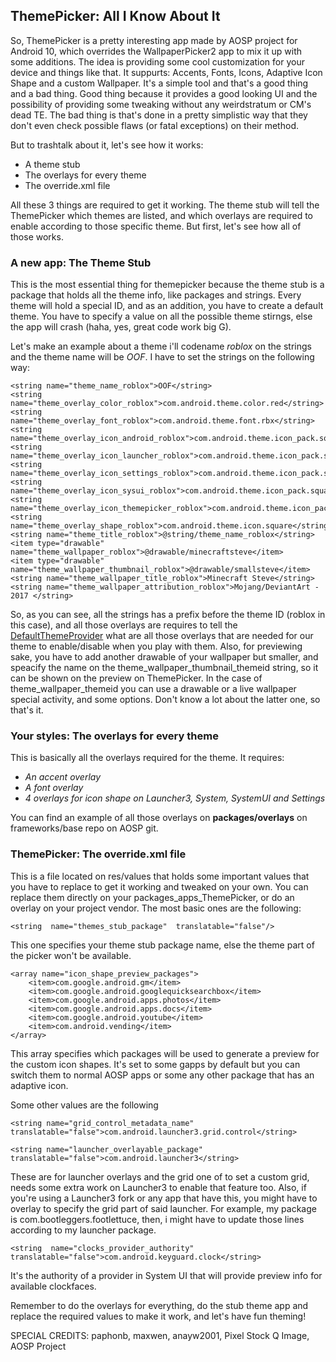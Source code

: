 ## ThemePicker: All I Know About It

So, ThemePicker is a pretty interesting app made by AOSP project for Android 10, which overrides the WallpaperPicker2 app to mix it up with some additions. The idea is providing some cool customization for your device and things like that. It suppurts: Accents, Fonts, Icons, Adaptive Icon Shape and a custom Wallpaper. 
It's a simple tool and that's a good thing and a bad thing. Good thing because it provides a good looking UI and the possibility of providing some tweaking without any weirdstratum or CM's dead TE. The bad thing is that's done in a pretty simplistic way that they don't even check possible flaws (or fatal exceptions) on their method.

But to trashtalk about it, let's see how it works:

 - A theme stub
 - The overlays for every theme
 - The override.xml file

All these 3 things are required to get it working. The theme stub will tell the ThemePicker which themes are listed, and which overlays are required to enable according to those specific theme. But first, let's see how all of those works.

### A new app: The Theme Stub
This is the most essential thing for themepicker because the theme stub is a package that holds all the theme info, like packages and strings.
Every theme will hold a special ID, and as an addition, you have to create a default theme. You have to specify a value on all the possible theme stirngs, else the app will crash (haha, yes, great code work big G).

Let's make an example about a theme i'll codename *roblox* on the strings and the theme name will be *OOF*. I have to set the strings on the following way:

    <string name="theme_name_roblox">OOF</string>
    <string name="theme_overlay_color_roblox">com.android.theme.color.red</string>
    <string name="theme_overlay_font_roblox">com.android.theme.font.rbx</string>
    <string name="theme_overlay_icon_android_roblox">com.android.theme.icon_pack.square.android</string>
    <string name="theme_overlay_icon_launcher_roblox">com.android.theme.icon_pack.square.launcher</string>
    <string name="theme_overlay_icon_settings_roblox">com.android.theme.icon_pack.square.settings</string>
    <string name="theme_overlay_icon_sysui_roblox">com.android.theme.icon_pack.square.systemui</string>
    <string name="theme_overlay_icon_themepicker_roblox">com.android.theme.icon_pack.square.themepicker</string>
    <string name="theme_overlay_shape_roblox">com.android.theme.icon.square</string>
    <string name="theme_title_roblox">@string/theme_name_roblox</string>
    <item type="drawable" name="theme_wallpaper_roblox">@drawable/minecraftsteve</item>
    <item type="drawable" name="theme_wallpaper_thumbnail_roblox">@drawable/smallsteve</item>
    <string name="theme_wallpaper_title_roblox">Minecraft Steve</string>
    <string name="theme_wallpaper_attribution_roblox">Mojang/DeviantArt - 2017 </string>

So, as you can see, all the strings has a prefix before the theme ID (roblox in this case), and all those overlays are requires to tell the [DefaultThemeProvider](https://android.googlesource.com/platform/packages/apps/ThemePicker/+/refs/tags/android-10.0.0_r5/src/com/android/customization/model/theme/DefaultThemeProvider.java)  what are all those overlays that are needed for our theme to enable/disable when you play with them.
Also, for previewing sake, you have to add another drawable of your wallpaper but smaller, and speacify the name on the theme_wallpaper_thumbnail_themeid string, so it can be shown on the preview on ThemePicker. In the case of theme_wallpaper_themeid you can use a drawable or a live wallpaper special activity, and some options. Don't know a lot about the latter one, so that's it.

### Your styles: The overlays for every theme
This is basically all the overlays required for the theme. 
It requires:

 - *An accent overlay*
 - *A font overlay*
 - *4 overlays for icon shape on Launcher3, System, SystemUI and Settings*

You can find an example of all those overlays on **packages/overlays** on frameworks/base repo on AOSP git.

### ThemePicker: The override.xml file 
This is a file located on res/values that holds some important values that you have to replace to get it working and tweaked on your own. You can replace them directly on your packages_apps_ThemePicker, or do an overlay on your project vendor. The most basic ones are the following:

    <string  name="themes_stub_package"  translatable="false"/>

This one specifies your theme stub package name, else the theme part of the picker won't be available.

    <array name="icon_shape_preview_packages">
        <item>com.google.android.gm</item>
        <item>com.google.android.googlequicksearchbox</item>
        <item>com.google.android.apps.photos</item>
        <item>com.google.android.apps.docs</item>
        <item>com.google.android.youtube</item>
        <item>com.android.vending</item>
    </array>

This array specifies which packages will be used to generate a preview for the custom icon shapes. It's set to some gapps by default but you can switch them to normal AOSP apps or some any other package that has an adaptive icon.

Some other values are the following 

    <string name="grid_control_metadata_name" translatable="false">com.android.launcher3.grid.control</string>
    
    <string name="launcher_overlayable_package" translatable="false">com.android.launcher3</string>
These are for launcher overlays and the grid one of to set a custom grid, needs some extra work on Launcher3 to enable that feature too. Also, if you're using a Launcher3 fork or any app that have this, you might have to overlay to specify the grid part of said launcher. For example, my package is com.bootleggers.footlettuce, then, i might have to update those lines according to my launcher package.

    <string  name="clocks_provider_authority"  translatable="false">com.android.keyguard.clock</string>
  It's the authority of a provider in System UI that will provide preview info for available clockfaces.

Remember to do the overlays for everything, do the stub theme app and replace the required values to make it work, and let's have fun theming!


SPECIAL CREDITS:
paphonb, maxwen, anayw2001, Pixel Stock Q Image, AOSP Project
